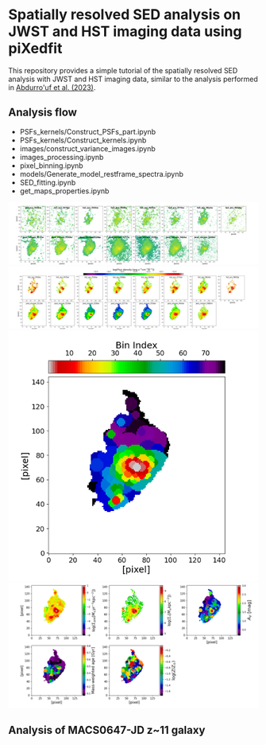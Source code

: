# Spatially resolved SED analysis on JWST and HST imaging data using piXedfit 

This repository provides a simple tutorial of the spatially resolved SED analysis with JWST and HST imaging data, similar to the analysis performed in [Abdurro'uf et al. (2023)](https://ui.adsabs.harvard.edu/abs/2023arXiv230102209A/abstract). 

## Analysis flow
* PSFs_kernels/Construct_PSFs_part.ipynb
* PSFs_kernels/Construct_kernels.ipynb
* images/construct_variance_images.ipynb
* images_processing.ipynb
* pixel_binning.ipynb
* models/Generate_model_restframe_spectra.ipynb
* SED_fitting.ipynb
* get_maps_properties.ipynb

![image1](stamp_science_images.png)
![image1](maps_fluxes.png)
![image1](binmap_photo.png)
![image1](maps_properties.png)

## Analysis of MACS0647-JD z~11 galaxy
